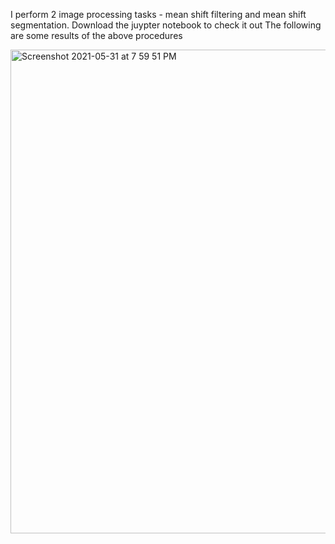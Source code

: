 I perform 2 image processing tasks - mean shift filtering and mean shift segmentation. Download the juypter notebook to check it out
The following are some results of the above procedures


<img width="774" alt="Screenshot 2021-05-31 at 7 59 51 PM" src="https://user-images.githubusercontent.com/57893477/120208103-c4335900-c24a-11eb-935c-135a8a300ee8.png">
